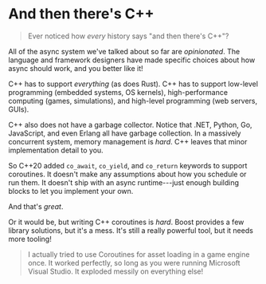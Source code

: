 # And then there's C++

> Ever noticed how *every* history says "and then there's C++"?

All of the async system we've talked about so far are *opinionated*. The language and framework designers have made specific choices about how async should work, and you better like it!

C++ has to support *everything* (as does Rust). C++ has to support low-level programming (embedded systems, OS kernels), high-performance computing (games, simulations), and high-level programming (web servers, GUIs).

C++ also does not have a garbage collector. Notice that .NET, Python, Go, JavaScript, and even Erlang all have garbage collection. In a massively concurrent system, memory management is *hard*. C++ leaves that minor implementation detail to you.

So C++20 added `co_await`, `co_yield`, and `co_return` keywords to support coroutines. It doesn't make any assumptions about how you schedule or run them. It doesn't ship with an async runtime---just enough building blocks to let you implement your own.

And that's *great*.

Or it would be, but writing C++ coroutines is *hard*. Boost provides a few library solutions, but it's a mess. It's still a really powerful tool, but it needs more tooling!

> I actually tried to use Coroutines for asset loading in a game engine once. It worked perfectly, so long as you were running Microsoft Visual Studio. It exploded messily on everything else!